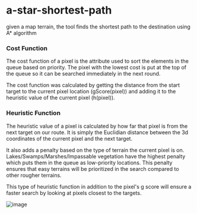 # a-star-shortest-path
given a map terrain, the tool finds the shortest path to the destination using A* algorithm

### Cost Function
The cost function of a pixel is the attribute used to sort the elements in the queue
based on priority. The pixel with the lowest cost is put at the top of the queue so 
it can be searched immediately in the next round. </br>

The cost function was calculated by getting the distance 
from the start target to the current pixel location (gScore(pixel)) 
and adding it to the heuristic value of the current pixel (h(pixel)).

### Heuristic Function
The heuristic value of a pixel is calculated by how far that pixel is from the next target
on our route. It is simply the Euclidian distance between the 3d coordinates of the
current pixel and the next target. 

It also adds a penalty based on the type of terrain the current pixel is on. 
Lakes/Swamps/Marshes/Impassable vegetation have the highest penalty
which puts them in the queue as low-priority locations. This penalty ensures that
easy terrains will be prioritized in the search compared to other rougher terrains. 

This type of heuristic function in addition to the pixel's g score will ensure
a faster search by looking at pixels closest to the targets.

![image](https://github.com/gin7018/a-star-shortest-path/assets/79063763/eb95aa99-ac19-4751-be26-6422a46ecaa2)

